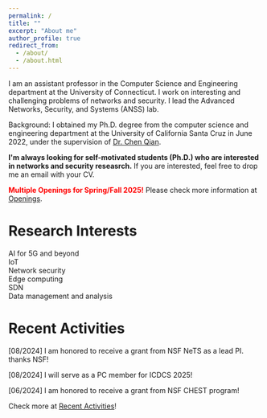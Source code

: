 ```yaml
---
permalink: /
title: ""
excerpt: "About me"
author_profile: true
redirect_from: 
  - /about/
  - /about.html
---
```


I am an assistant professor in the Computer Science and Engineering department at the University of Connecticut. I work on interesting and challenging problems of networks and security. I lead the Advanced Networks, Security, and Systems (ANSS) lab. 

Background: I obtained my Ph.D. degree from the computer science and engineering department at the University of California Santa Cruz in June 2022, under the supervision of [Dr. Chen Qian](https://users.soe.ucsc.edu/~qian/).



<b>**I'm always looking for self-motivated students (Ph.D.) who are interested in networks and security reseasrch.**</b> If you are interested, feel free to drop me an email with your CV.

<span style="color:red">**Multiple Openings for Spring/Fall 2025!**</span> Please check more information at <a href = "/openings">Openings</a>.

Research Interests
======
AI for 5G and beyond\
IoT \
Network security \
Edge computing \
SDN \
Data management and analysis


Recent Activities
======
[08/2024] I am honored to receive a grant from NSF NeTS as a lead PI. thanks NSF!

[08/2024] I will serve as a PC member for ICDCS 2025! 

[06/2024] I am honored to receive a grant from NSF CHEST program! 

Check more at <a href="https://archer-w.github.io/activities/"> Recent Activities</a>!


